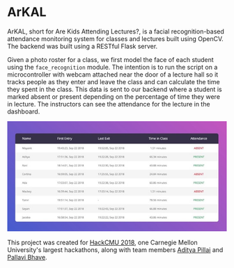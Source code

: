 # ArKAL

ArKAL, short for Are Kids Attending Lectures?, is a facial recognition-based attendance monitoring system for classes and lectures built using OpenCV. The backend was built using a RESTful Flask server.

Given a photo roster for a class, we first model the face of each student using the `face_recognition` module. The intention is to run the script on a microcontroller with webcam attached near the door of a lecture hall so it tracks people as they enter and leave the class and can calculate the time they spent in the class. This data is sent to our backend where a student is marked absent or present depending on the percentage of time they were in lecture. The instructors can see the attendance for the lecture in the dashboard.

![ArKAL Dashboard](screenshots/dashboard.jpg)

This project was created for [HackCMU 2018](http://hackcmu.org/), one Carnegie Mellon University's largest hackathons, along with team members [Aditya Pillai](mailto:apillai@andrew.cmu.edu) and [Pallavi Bhave](mailto:pbhave@andrew.cmu.edu).
